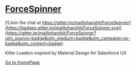 # [ForceSpinner](http://mailtoharshit.github.io/ForceSpinner/)
[![Join the chat at https://gitter.im/mailtoharshit/ForceSpinner](https://badges.gitter.im/mailtoharshit/ForceSpinner.svg)](https://gitter.im/mailtoharshit/ForceSpinner?utm_source=badge&utm_medium=badge&utm_campaign=pr-badge&utm_content=badge)

Killer Loaders inspired by Material Design for Salesforce UX

[Go to HomePage](http://mailtoharshit.github.io/ForceSpinner/)
